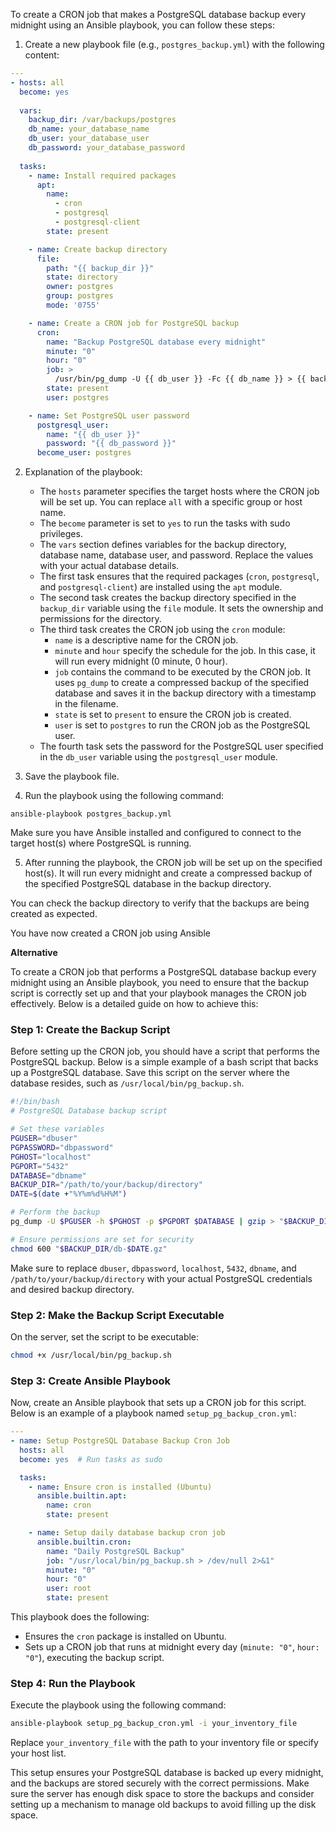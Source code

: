 To create a CRON job that makes a PostgreSQL database backup every midnight using an Ansible playbook, you can follow these steps:

1. Create a new playbook file (e.g., `postgres_backup.yml`) with the following content:

```yaml
---
- hosts: all
  become: yes
  
  vars:
    backup_dir: /var/backups/postgres
    db_name: your_database_name
    db_user: your_database_user
    db_password: your_database_password
  
  tasks:
    - name: Install required packages
      apt:
        name:
          - cron
          - postgresql
          - postgresql-client
        state: present

    - name: Create backup directory
      file:
        path: "{{ backup_dir }}"
        state: directory
        owner: postgres
        group: postgres
        mode: '0755'

    - name: Create a CRON job for PostgreSQL backup
      cron:
        name: "Backup PostgreSQL database every midnight"
        minute: "0"
        hour: "0"
        job: >
          /usr/bin/pg_dump -U {{ db_user }} -Fc {{ db_name }} > {{ backup_dir }}/{{ db_name }}_`date +\%Y-\%m-\%d_\%H-\%M-\%S`.dump
        state: present
        user: postgres

    - name: Set PostgreSQL user password
      postgresql_user:
        name: "{{ db_user }}"
        password: "{{ db_password }}"
      become_user: postgres
```

2. Explanation of the playbook:
   - The `hosts` parameter specifies the target hosts where the CRON job will be set up. You can replace `all` with a specific group or host name.
   - The `become` parameter is set to `yes` to run the tasks with sudo privileges.
   - The `vars` section defines variables for the backup directory, database name, database user, and password. Replace the values with your actual database details.
   - The first task ensures that the required packages (`cron`, `postgresql`, and `postgresql-client`) are installed using the `apt` module.
   - The second task creates the backup directory specified in the `backup_dir` variable using the `file` module. It sets the ownership and permissions for the directory.
   - The third task creates the CRON job using the `cron` module:
     - `name` is a descriptive name for the CRON job.
     - `minute` and `hour` specify the schedule for the job. In this case, it will run every midnight (0 minute, 0 hour).
     - `job` contains the command to be executed by the CRON job. It uses `pg_dump` to create a compressed backup of the specified database and saves it in the backup directory with a timestamp in the filename.
     - `state` is set to `present` to ensure the CRON job is created.
     - `user` is set to `postgres` to run the CRON job as the PostgreSQL user.
   - The fourth task sets the password for the PostgreSQL user specified in the `db_user` variable using the `postgresql_user` module.

3. Save the playbook file.

4. Run the playbook using the following command:

```
ansible-playbook postgres_backup.yml
```

Make sure you have Ansible installed and configured to connect to the target host(s) where PostgreSQL is running.

5. After running the playbook, the CRON job will be set up on the specified host(s). It will run every midnight and create a compressed backup of the specified PostgreSQL database in the backup directory.

You can check the backup directory to verify that the backups are being created as expected.

You have now created a CRON job using Ansible

**Alternative**

To create a CRON job that performs a PostgreSQL database backup every midnight using an Ansible playbook, you need to ensure that the backup script is correctly set up and that your playbook manages the CRON job effectively. Below is a detailed guide on how to achieve this:

### Step 1: Create the Backup Script
Before setting up the CRON job, you should have a script that performs the PostgreSQL backup. Below is a simple example of a bash script that backs up a PostgreSQL database. Save this script on the server where the database resides, such as `/usr/local/bin/pg_backup.sh`.

```bash
#!/bin/bash
# PostgreSQL Database backup script

# Set these variables
PGUSER="dbuser"
PGPASSWORD="dbpassword"
PGHOST="localhost"
PGPORT="5432"
DATABASE="dbname"
BACKUP_DIR="/path/to/your/backup/directory"
DATE=$(date +"%Y%m%d%H%M")

# Perform the backup
pg_dump -U $PGUSER -h $PGHOST -p $PGPORT $DATABASE | gzip > "$BACKUP_DIR/db-$DATE.gz"

# Ensure permissions are set for security
chmod 600 "$BACKUP_DIR/db-$DATE.gz"
```

Make sure to replace `dbuser`, `dbpassword`, `localhost`, `5432`, `dbname`, and `/path/to/your/backup/directory` with your actual PostgreSQL credentials and desired backup directory.

### Step 2: Make the Backup Script Executable
On the server, set the script to be executable:
```bash
chmod +x /usr/local/bin/pg_backup.sh
```

### Step 3: Create Ansible Playbook
Now, create an Ansible playbook that sets up a CRON job for this script. Below is an example of a playbook named `setup_pg_backup_cron.yml`:

```yaml
---
- name: Setup PostgreSQL Database Backup Cron Job
  hosts: all
  become: yes  # Run tasks as sudo

  tasks:
    - name: Ensure cron is installed (Ubuntu)
      ansible.builtin.apt:
        name: cron
        state: present

    - name: Setup daily database backup cron job
      ansible.builtin.cron:
        name: "Daily PostgreSQL Backup"
        job: "/usr/local/bin/pg_backup.sh > /dev/null 2>&1"
        minute: "0"
        hour: "0"
        user: root
        state: present
```

This playbook does the following:
- Ensures the `cron` package is installed on Ubuntu.
- Sets up a CRON job that runs at midnight every day (`minute: "0"`, `hour: "0"`), executing the backup script.

### Step 4: Run the Playbook
Execute the playbook using the following command:

```bash
ansible-playbook setup_pg_backup_cron.yml -i your_inventory_file
```

Replace `your_inventory_file` with the path to your inventory file or specify your host list.

This setup ensures your PostgreSQL database is backed up every midnight, and the backups are stored securely with the correct permissions. Make sure the server has enough disk space to store the backups and consider setting up a mechanism to manage old backups to avoid filling up the disk space.